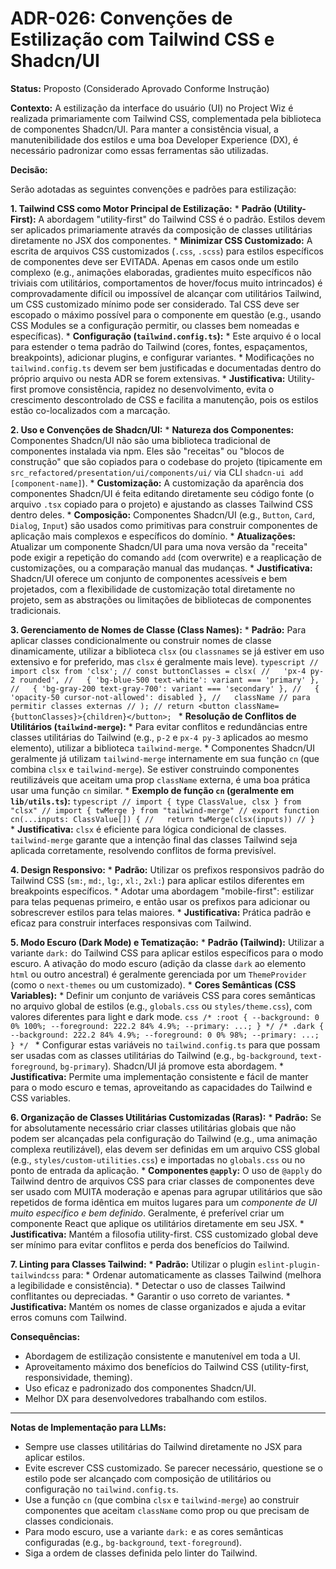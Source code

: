 # ADR-026: Convenções de Estilização com Tailwind CSS e Shadcn/UI

**Status:** Proposto (Considerado Aprovado Conforme Instrução)

**Contexto:**
A estilização da interface do usuário (UI) no Project Wiz é realizada primariamente com Tailwind CSS, complementada pela biblioteca de componentes Shadcn/UI. Para manter a consistência visual, a manutenibilidade dos estilos e uma boa Developer Experience (DX), é necessário padronizar como essas ferramentas são utilizadas.

**Decisão:**

Serão adotadas as seguintes convenções e padrões para estilização:

**1. Tailwind CSS como Motor Principal de Estilização:**
    *   **Padrão (Utility-First):** A abordagem "utility-first" do Tailwind CSS é o padrão. Estilos devem ser aplicados primariamente através da composição de classes utilitárias diretamente no JSX dos componentes.
    *   **Minimizar CSS Customizado:** A escrita de arquivos CSS customizados (`.css`, `.scss`) para estilos específicos de componentes deve ser EVITADA. Apenas em casos onde um estilo complexo (e.g., animações elaboradas, gradientes muito específicos não triviais com utilitários, comportamentos de hover/focus muito intrincados) é comprovadamente difícil ou impossível de alcançar com utilitários Tailwind, um CSS customizado mínimo pode ser considerado. Tal CSS deve ser escopado o máximo possível para o componente em questão (e.g., usando CSS Modules se a configuração permitir, ou classes bem nomeadas e específicas).
    *   **Configuração (`tailwind.config.ts`):**
        *   Este arquivo é o local para estender o tema padrão do Tailwind (cores, fontes, espaçamentos, breakpoints), adicionar plugins, e configurar variantes.
        *   Modificações no `tailwind.config.ts` devem ser bem justificadas e documentadas dentro do próprio arquivo ou nesta ADR se forem extensivas.
    *   **Justificativa:** Utility-first promove consistência, rapidez no desenvolvimento, evita o crescimento descontrolado de CSS e facilita a manutenção, pois os estilos estão co-localizados com a marcação.

**2. Uso e Convenções de Shadcn/UI:**
    *   **Natureza dos Componentes:** Componentes Shadcn/UI não são uma biblioteca tradicional de componentes instalada via npm. Eles são "receitas" ou "blocos de construção" que são copiados para o codebase do projeto (tipicamente em `src_refactored/presentation/ui/components/ui/` via CLI `shadcn-ui add [component-name]`).
    *   **Customização:** A customização da aparência dos componentes Shadcn/UI é feita editando diretamente seu código fonte (o arquivo `.tsx` copiado para o projeto) e ajustando as classes Tailwind CSS dentro deles.
    *   **Composição:** Componentes Shadcn/UI (e.g., `Button`, `Card`, `Dialog`, `Input`) são usados como primitivas para construir componentes de aplicação mais complexos e específicos do domínio.
    *   **Atualizações:** Atualizar um componente Shadcn/UI para uma nova versão da "receita" pode exigir a repetição do comando `add` (com overwrite) e a reaplicação de customizações, ou a comparação manual das mudanças.
    *   **Justificativa:** Shadcn/UI oferece um conjunto de componentes acessíveis e bem projetados, com a flexibilidade de customização total diretamente no projeto, sem as abstrações ou limitações de bibliotecas de componentes tradicionais.

**3. Gerenciamento de Nomes de Classe (Class Names):**
    *   **Padrão:** Para aplicar classes condicionalmente ou construir nomes de classe dinamicamente, utilizar a biblioteca `clsx` (ou `classnames` se já estiver em uso extensivo e for preferido, mas `clsx` é geralmente mais leve).
        ```typescript
        // import clsx from 'clsx';
        // const buttonClasses = clsx(
        //   'px-4 py-2 rounded',
        //   { 'bg-blue-500 text-white': variant === 'primary' },
        //   { 'bg-gray-200 text-gray-700': variant === 'secondary' },
        //   { 'opacity-50 cursor-not-allowed': disabled },
        //   className // para permitir classes externas
        // );
        // return <button className={buttonClasses}>{children}</button>;
        ```
    *   **Resolução de Conflitos de Utilitários (`tailwind-merge`):**
        *   Para evitar conflitos e redundâncias entre classes utilitárias do Tailwind (e.g., `p-2` e `px-4 py-3` aplicados ao mesmo elemento), utilizar a biblioteca `tailwind-merge`.
        *   Componentes Shadcn/UI geralmente já utilizam `tailwind-merge` internamente em sua função `cn` (que combina `clsx` e `tailwind-merge`). Se estiver construindo componentes reutilizáveis que aceitam uma prop `className` externa, é uma boa prática usar uma função `cn` similar.
        *   **Exemplo de função `cn` (geralmente em `lib/utils.ts`):**
            ```typescript
            // import { type ClassValue, clsx } from "clsx"
            // import { twMerge } from "tailwind-merge"
            // export function cn(...inputs: ClassValue[]) {
            //   return twMerge(clsx(inputs))
            // }
            ```
    *   **Justificativa:** `clsx` é eficiente para lógica condicional de classes. `tailwind-merge` garante que a intenção final das classes Tailwind seja aplicada corretamente, resolvendo conflitos de forma previsível.

**4. Design Responsivo:**
    *   **Padrão:** Utilizar os prefixos responsivos padrão do Tailwind CSS (`sm:`, `md:`, `lg:`, `xl:`, `2xl:`) para aplicar estilos diferentes em breakpoints específicos.
    *   Adotar uma abordagem "mobile-first": estilizar para telas pequenas primeiro, e então usar os prefixos para adicionar ou sobrescrever estilos para telas maiores.
    *   **Justificativa:** Prática padrão e eficaz para construir interfaces responsivas com Tailwind.

**5. Modo Escuro (Dark Mode) e Tematização:**
    *   **Padrão (Tailwind):** Utilizar a variante `dark:` do Tailwind CSS para aplicar estilos específicos para o modo escuro. A ativação do modo escuro (adição da classe `dark` ao elemento `html` ou outro ancestral) é geralmente gerenciada por um `ThemeProvider` (como o `next-themes` ou um customizado).
    *   **Cores Semânticas (CSS Variables):**
        *   Definir um conjunto de variáveis CSS para cores semânticas no arquivo global de estilos (e.g., `globals.css` ou `styles/theme.css`), com valores diferentes para light e dark mode.
            ```css
            /* :root { --background: 0 0% 100%; --foreground: 222.2 84% 4.9%; --primary: ...; } */
            /* .dark { --background: 222.2 84% 4.9%; --foreground: 0 0% 98%; --primary: ...; } */
            ```
        *   Configurar estas variáveis no `tailwind.config.ts` para que possam ser usadas com as classes utilitárias do Tailwind (e.g., `bg-background`, `text-foreground`, `bg-primary`). Shadcn/UI já promove esta abordagem.
    *   **Justificativa:** Permite uma implementação consistente e fácil de manter para o modo escuro e temas, aproveitando as capacidades do Tailwind e CSS variables.

**6. Organização de Classes Utilitárias Customizadas (Raras):**
    *   **Padrão:** Se for absolutamente necessário criar classes utilitárias globais que não podem ser alcançadas pela configuração do Tailwind (e.g., uma animação complexa reutilizável), elas devem ser definidas em um arquivo CSS global (e.g., `styles/custom-utilities.css`) e importadas no `globals.css` ou no ponto de entrada da aplicação.
    *   **Componentes `@apply`:** O uso de `@apply` do Tailwind dentro de arquivos CSS para criar classes de componentes deve ser usado com MUITA moderação e apenas para agrupar utilitários que são repetidos de forma idêntica em muitos lugares para um *componente de UI muito específico e bem definido*. Geralmente, é preferível criar um componente React que aplique os utilitários diretamente em seu JSX.
    *   **Justificativa:** Mantém a filosofia utility-first. CSS customizado global deve ser mínimo para evitar conflitos e perda dos benefícios do Tailwind.

**7. Linting para Classes Tailwind:**
    *   **Padrão:** Utilizar o plugin `eslint-plugin-tailwindcss` para:
        *   Ordenar automaticamente as classes Tailwind (melhora a legibilidade e consistência).
        *   Detectar o uso de classes Tailwind conflitantes ou depreciadas.
        *   Garantir o uso correto de variantes.
    *   **Justificativa:** Mantém os nomes de classe organizados e ajuda a evitar erros comuns com Tailwind.

**Consequências:**
*   Abordagem de estilização consistente e manutenível em toda a UI.
*   Aproveitamento máximo dos benefícios do Tailwind CSS (utility-first, responsividade, theming).
*   Uso eficaz e padronizado dos componentes Shadcn/UI.
*   Melhor DX para desenvolvedores trabalhando com estilos.

---
**Notas de Implementação para LLMs:**
*   Sempre use classes utilitárias do Tailwind diretamente no JSX para aplicar estilos.
*   Evite escrever CSS customizado. Se parecer necessário, questione se o estilo pode ser alcançado com composição de utilitários ou configuração no `tailwind.config.ts`.
*   Use a função `cn` (que combina `clsx` e `tailwind-merge`) ao construir componentes que aceitam `className` como prop ou que precisam de classes condicionais.
*   Para modo escuro, use a variante `dark:` e as cores semânticas configuradas (e.g., `bg-background`, `text-foreground`).
*   Siga a ordem de classes definida pelo linter do Tailwind.
